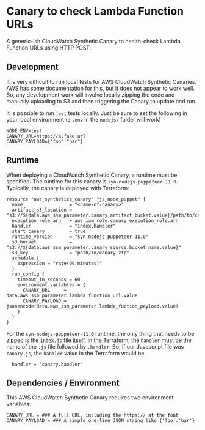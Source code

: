 # Canary to check Lambda Function URLs

A generic-ish CloudWatch Synthetic Canary to health-check Lambda Function URLs using HTTP POST.

## Development

It is very difficult to run local tests for AWS CloudWatch Synthetic Canaries. AWS has some documentation for this, but it does not appear to work well. So, any development work will involve locally zipping the code and manually uploading to S3 and then triggering the Canary to update and run.

It is possible to run `jest` tests locally. Just be sure to set the following in your local environment (a `.env` in the `nodejs/` folder will work)

```shell
NODE_ENV=test
CANARY_URL=https://a.fake.url
CANARY_PAYLOAD={"foo":"bar"}
```

## Runtime

When deploying a CloudWatch Synthetic Canary, a runtime must be specified. The runtime for this canary is `syn-nodejs-puppeteer-11.0`. Typically, the canary is deployed with Terraform:

```hcl
resource "aws_synthetics_canary" "js_node_puppet" {
  name                 = "<name-of-canary>"
  artifact_s3_location = "s3://${data.aws_ssm_parameter.canary_artifact_bucket.value}/path/to/canary/artifacts"
  execution_role_arn   = aws_iam_role.canary_execution_role.arn
  handler              = "index.handler"
  start_canary         = true
  runtime_version      = "syn-nodejs-puppeteer-11.0"
  s3_bucket            = "s3://${data.aws_ssm_parameter.canary_source_bucket_name.value}"
  s3_key               = "path/to/canary.zip"
  schedule {
    expression = "rate(99 minutes)"
  }
  run_config {
    timeout_in_seconds = 60
    environment_variables = {
      CANARY_URL     = data.aws_ssm_parameter.lambda_function_url.value
      CANARY_PAYLOAD = jsonencode(data.aws_ssm_parameter.lambda_fuction_payload.value)
    }
  }
}
```

For the `syn-nodejs-puppeteer-11.0` runtime, the only thing that needs to be zipped is the `index.js` file itself. In the Terraform, the `handler` must be the name of the `.js` file followed by `.handler`. So, if our Javascript file was `canary.js`, the `handler` value in the Terraform would be 

```hcl
  handler = "canary.handler"
```

## Dependencies / Environment

This AWS CloudWatch Synthetic Canary requires two environment variables:

```shell
CANARY_URL = ### A full URL, including the https:// at the font
CANARY_PAYLOAD = ### A simple one-line JSON string like {'foo':'bar'}
```

